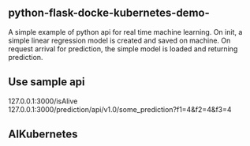 ## python-flask-docke-kubernetes-demo- ##
A simple example of python api for real time machine learning.
On init, a simple linear regression model is created and saved on machine. On request arrival for prediction, the simple model is loaded and returning prediction. 

## Use sample api ##  
127.0.0.1:3000/isAlive  
127.0.0.1:3000/prediction/api/v1.0/some_prediction?f1=4&f2=4&f3=4  

## AIKubernetes ##
